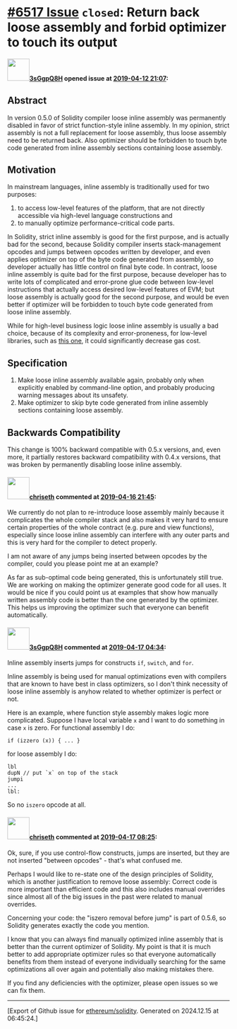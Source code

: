 # [\#6517 Issue](https://github.com/ethereum/solidity/issues/6517) `closed`: Return back loose assembly and forbid optimizer to touch its output

#### <img src="https://avatars.githubusercontent.com/u/3917202?u=c8b7a2ae972f85fde88fb4a3dccf8c24dfa75e57&v=4" width="50">[3sGgpQ8H](https://github.com/3sGgpQ8H) opened issue at [2019-04-12 21:07](https://github.com/ethereum/solidity/issues/6517):

## Abstract

In version 0.5.0 of Solidity compiler loose inline assembly was permanently disabled in favor of strict function-style inline assembly.  In my opinion, strict assembly is not a full replacement for loose assembly, thus loose assembly need to be returned back.  Also optimizer should be forbidden to touch byte code generated from inline assembly sections containing loose assembly.

## Motivation

In mainstream languages, inline assembly is traditionally used for two purposes:

1. to access low-level features of the platform, that are not directly accessible via high-level language constructions and
2. to manually optimize performance-critical code parts.

In Solidity, strict inline assembly is good for the first purpose, and is actually bad for the second, because Solidity compiler inserts stack-management opcodes and jumps between opcodes written by developer, and even applies optimizer on top of the byte code generated from assembly, so developer actually has little control on final byte code.
In contract, loose inline assembly is quite bad for the first purpose, because developer has to write lots of complicated and error-prone glue code between low-level instructions that actually access desired low-level features of EVM; but loose assembly is actually good for the second purpose, and would be even better if optimizer will be forbidden to touch byte code generated from loose inline assembly.

While for high-level business logic loose inline assembly is usually a bad choice, because of its complexity and error-proneness, for low-level libraries, such as [this one](https://github.com/abdk-consulting/abdk-libraries-solidity/blob/master/ABDKMath64x64.sol), it could significantly decrease gas cost.

## Specification

1. Make loose inline assembly available again, probably only when explicitly enabled by command-line option, and probably producing warning messages about its unsafety.
2. Make optimizer to skip byte code generated from inline assembly sections containing loose assembly.

## Backwards Compatibility

This change is 100% backward compatible with 0.5.x versions, and, even more, it partially restores backward compatibility with 0.4.x versions, that was broken by permanently disabling loose inline assembly.

#### <img src="https://avatars.githubusercontent.com/u/9073706?v=4" width="50">[chriseth](https://github.com/chriseth) commented at [2019-04-16 21:45](https://github.com/ethereum/solidity/issues/6517#issuecomment-483855624):

We currently do not plan to re-introduce loose assembly mainly because it complicates the whole compiler stack and also makes it very hard to ensure certain properties of the whole contract (e.g. pure and view functions), especially since loose inline assembly can interfere with any outer parts and this is very hard for the compiler to detect properly.

I am not aware of any jumps being inserted between opcodes by the compiler, could you please point me at an example?

As far as sub-optimal code being generated, this is unfortunately still true. We are working on making the optimizer generate good code for all uses. It would be nice if you could point us at examples that show how manually written assembly code is better than the one generated by the optimizer. This helps us improving the optimizer such that everyone can benefit automatically.

#### <img src="https://avatars.githubusercontent.com/u/3917202?u=c8b7a2ae972f85fde88fb4a3dccf8c24dfa75e57&v=4" width="50">[3sGgpQ8H](https://github.com/3sGgpQ8H) commented at [2019-04-17 04:34](https://github.com/ethereum/solidity/issues/6517#issuecomment-483933366):

Inline assembly inserts jumps for constructs `if`, `switch`, and `for`.

Inline assembly is being used for manual optimizations even with compilers that are known to have best in class optimizers, so I don't think necessity of loose inline assembly is anyhow related to whether optimizer is perfect or not.

Here is an example, where function style assembly makes logic more complicated.  Suppose I have local variable `x` and I want to do something in case `x` is zero.  For functional assembly I do:

    if (izzero (x)) { ... }

for loose assembly I do:

    lbl
    dupN // put `x` on top of the stack
    jumpi
    ...
    lbl:

So no `iszero` opcode at all.

#### <img src="https://avatars.githubusercontent.com/u/9073706?v=4" width="50">[chriseth](https://github.com/chriseth) commented at [2019-04-17 08:25](https://github.com/ethereum/solidity/issues/6517#issuecomment-483988234):

Ok, sure, if you use control-flow constructs, jumps are inserted, but they are not inserted "between opcodes" - that's what confused me.

Perhaps I would like to re-state one of the design principles of Solidity, which is another justification to remove loose assembly: Correct code is more important than efficient code and this also includes manual overrides since almost all of the big issues in the past were related to manual overrides.

Concerning your code: the "iszero removal before jump" is part of 0.5.6, so Solidity generates exactly the code you mention.

I know that you can always find manually optimized inline assembly that is better than the current optimizer of Solidity. My point is that it is much better to add appropriate optimizer rules so that everyone automatically benefits from them instead of everyone individually searching for the same optimizations all over again and potentially also making mistakes there.

If you find any deficiencies with the optimizer, please open issues so we can fix them.


-------------------------------------------------------------------------------



[Export of Github issue for [ethereum/solidity](https://github.com/ethereum/solidity). Generated on 2024.12.15 at 06:45:24.]
